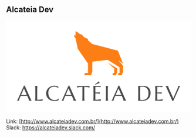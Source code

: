 
## Alcateia Dev

<img src="Transparente.png">

Link: [http://www.alcateiadev.com.br/](http://www.alcateiadev.com.br/) <br>
Slack: https://alcateiadev.slack.com/

